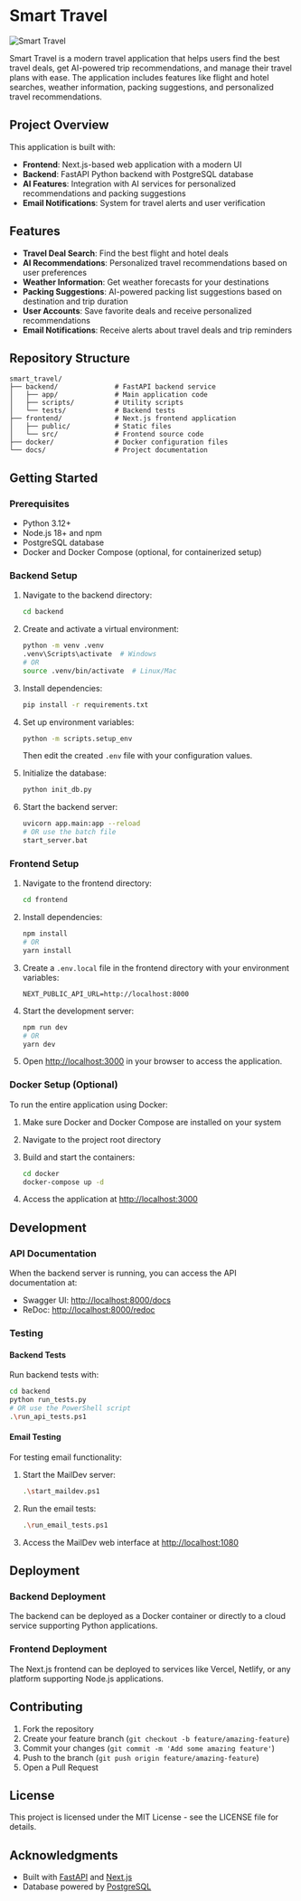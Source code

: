 # Smart Travel

![Smart Travel](https://img.shields.io/badge/Smart-Travel-blue)

Smart Travel is a modern travel application that helps users find the best travel deals, get AI-powered trip recommendations, and manage their travel plans with ease. The application includes features like flight and hotel searches, weather information, packing suggestions, and personalized travel recommendations.

## Project Overview

This application is built with:
- **Frontend**: Next.js-based web application with a modern UI
- **Backend**: FastAPI Python backend with PostgreSQL database
- **AI Features**: Integration with AI services for personalized recommendations and packing suggestions
- **Email Notifications**: System for travel alerts and user verification

## Features

- **Travel Deal Search**: Find the best flight and hotel deals
- **AI Recommendations**: Personalized travel recommendations based on user preferences
- **Weather Information**: Get weather forecasts for your destinations
- **Packing Suggestions**: AI-powered packing list suggestions based on destination and trip duration
- **User Accounts**: Save favorite deals and receive personalized recommendations
- **Email Notifications**: Receive alerts about travel deals and trip reminders

## Repository Structure

```
smart_travel/
├── backend/              # FastAPI backend service
│   ├── app/              # Main application code
│   ├── scripts/          # Utility scripts
│   └── tests/            # Backend tests
├── frontend/             # Next.js frontend application
│   ├── public/           # Static files
│   └── src/              # Frontend source code
├── docker/               # Docker configuration files
└── docs/                 # Project documentation
```

## Getting Started

### Prerequisites

- Python 3.12+
- Node.js 18+ and npm
- PostgreSQL database
- Docker and Docker Compose (optional, for containerized setup)

### Backend Setup

1. Navigate to the backend directory:
   ```bash
   cd backend
   ```

2. Create and activate a virtual environment:
   ```bash
   python -m venv .venv
   .venv\Scripts\activate  # Windows
   # OR
   source .venv/bin/activate  # Linux/Mac
   ```

3. Install dependencies:
   ```bash
   pip install -r requirements.txt
   ```

4. Set up environment variables:
   ```bash
   python -m scripts.setup_env
   ```
   Then edit the created `.env` file with your configuration values.

5. Initialize the database:
   ```bash
   python init_db.py
   ```

6. Start the backend server:
   ```bash
   uvicorn app.main:app --reload
   # OR use the batch file
   start_server.bat
   ```

### Frontend Setup

1. Navigate to the frontend directory:
   ```bash
   cd frontend
   ```

2. Install dependencies:
   ```bash
   npm install
   # OR
   yarn install
   ```

3. Create a `.env.local` file in the frontend directory with your environment variables:
   ```
   NEXT_PUBLIC_API_URL=http://localhost:8000
   ```

4. Start the development server:
   ```bash
   npm run dev
   # OR
   yarn dev
   ```

5. Open [http://localhost:3000](http://localhost:3000) in your browser to access the application.

### Docker Setup (Optional)

To run the entire application using Docker:

1. Make sure Docker and Docker Compose are installed on your system

2. Navigate to the project root directory

3. Build and start the containers:
   ```bash
   cd docker
   docker-compose up -d
   ```

4. Access the application at [http://localhost:3000](http://localhost:3000)

## Development

### API Documentation

When the backend server is running, you can access the API documentation at:
- Swagger UI: [http://localhost:8000/docs](http://localhost:8000/docs)
- ReDoc: [http://localhost:8000/redoc](http://localhost:8000/redoc)

### Testing

#### Backend Tests

Run backend tests with:
```bash
cd backend
python run_tests.py
# OR use the PowerShell script
.\run_api_tests.ps1
```

#### Email Testing

For testing email functionality:
1. Start the MailDev server:
   ```bash
   .\start_maildev.ps1
   ```
2. Run the email tests:
   ```bash
   .\run_email_tests.ps1
   ```
3. Access the MailDev web interface at [http://localhost:1080](http://localhost:1080)

## Deployment

### Backend Deployment

The backend can be deployed as a Docker container or directly to a cloud service supporting Python applications.

### Frontend Deployment

The Next.js frontend can be deployed to services like Vercel, Netlify, or any platform supporting Node.js applications.

## Contributing

1. Fork the repository
2. Create your feature branch (`git checkout -b feature/amazing-feature`)
3. Commit your changes (`git commit -m 'Add some amazing feature'`)
4. Push to the branch (`git push origin feature/amazing-feature`)
5. Open a Pull Request

## License

This project is licensed under the MIT License - see the LICENSE file for details.

## Acknowledgments

- Built with [FastAPI](https://fastapi.tiangolo.com/) and [Next.js](https://nextjs.org/)
- Database powered by [PostgreSQL](https://www.postgresql.org/)